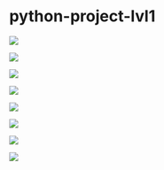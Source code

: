 # python-project-lvl1

<a href="https://codeclimate.com/github/codeclimate/codeclimate/maintainability"><img src="https://api.codeclimate.com/v1/badges/a99a88d28ad37a79dbf6/maintainability" /></a>

<a href="https://codeclimate.com/github/codeclimate/codeclimate/test_coverage"><img src="https://api.codeclimate.com/v1/badges/a99a88d28ad37a79dbf6/test_coverage" /></a>

<a href="https://travis-ci.com/Roman-Sergeichuk/python-project-lvl1"><img src="https://travis-ci.com/Roman-Sergeichuk/python-project-lvl1.svg?branch=master"></a>

<a href="https://asciinema.org/a/SFzXjnvur2neGi0hQoAactLep" target="_blank"><img src="https://asciinema.org/a/SFzXjnvur2neGi0hQoAactLep.svg" /></a>

<a href="https://asciinema.org/a/GRYjiDOetKe7dNMDW69CXn4CF" target="_blank"><img src="https://asciinema.org/a/GRYjiDOetKe7dNMDW69CXn4CF.svg" /></a>

<a href="https://asciinema.org/a/gj5S0aufFEtosOHcdGDRU6nIW" target="_blank"><img src="https://asciinema.org/a/gj5S0aufFEtosOHcdGDRU6nIW.svg" /></a>

<a href="https://asciinema.org/a/FvAY8dEAQNkg2x4D1pk5avKEx" target="_blank"><img src="https://asciinema.org/a/FvAY8dEAQNkg2x4D1pk5avKEx.svg" /></a>

<a href="https://asciinema.org/a/DhgUrrRURVTe0FU4JSOI1HGUW" target="_blank"><img src="https://asciinema.org/a/DhgUrrRURVTe0FU4JSOI1HGUW.svg" /></a>
